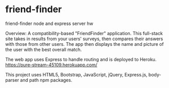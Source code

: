 # friend-finder
friend-finder node and express server hw

Overview: 
A compatibility-based "FriendFinder" application. This full-stack site takes in results from your users' surveys, then compares their answers with those from other users. The app then displays the name and picture of the user with the best overall match. 

The web app uses Express to handle routing and is deployed to Heroku. 
https://pure-stream-45109.herokuapp.com/

This project uses HTML5, Bootstrap, JavaScript, jQuery, Express.js, body-parser and path npm packages. 



